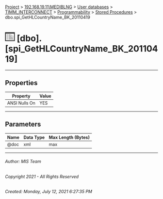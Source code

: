 #### 

[Project](../../../../../index.md) > [192.168.19.11\\MEDIBLNG](../../../../index.md) > [User databases](../../../index.md) > [TIMM_INTERCONNECT](../../index.md) > [Programmability](../index.md) > [Stored Procedures](Stored_Procedures.md) > dbo.spi_GetHLCountryName_BK_20110419

# ![Stored Procedures](../../../../../Images/StoredProcedure32.png) [dbo].[spi_GetHLCountryName_BK_20110419]

---

## <a name="#properties"></a>Properties

| Property | Value |
|---|---|
| ANSI Nulls On | YES |


---

## <a name="#parameters"></a>Parameters

| Name | Data Type | Max Length (Bytes) |
|---|---|---|
| @doc | xml | max |


---

###### Author:  MIS Team

###### Copyright 2021 - All Rights Reserved

###### Created: Monday, July 12, 2021 6:27:35 PM

